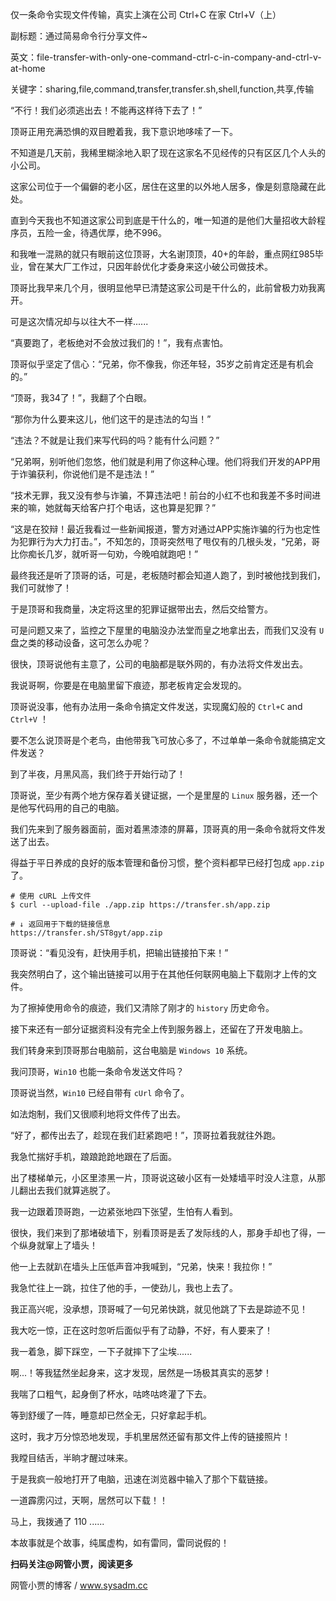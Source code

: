 仅一条命令实现文件传输，真实上演在公司 Ctrl+C 在家 Ctrl+V（上）

副标题：通过简易命令行分享文件~

英文：file-transfer-with-only-one-command-ctrl-c-in-company-and-ctrl-v-at-home

关键字：sharing,file,command,transfer,transfer.sh,shell,function,共享,传输



“不行！我们必须逃出去！不能再这样待下去了！”

顶哥正用充满恐惧的双目瞪着我，我下意识地哆嗦了一下。



不知道是几天前，我稀里糊涂地入职了现在这家名不见经传的只有区区几个人头的小公司。

这家公司位于一个偏僻的老小区，居住在这里的以外地人居多，像是刻意隐藏在此处。

直到今天我也不知道这家公司到底是干什么的，唯一知道的是他们大量招收大龄程序员，五险一金，待遇优厚，绝不996。

和我唯一混熟的就只有眼前这位顶哥，大名谢顶顶，40+的年龄，重点网红985毕业，曾在某大厂工作过，只因年龄优化才委身来这小破公司做技术。

顶哥比我早来几个月，很明显他早已清楚这家公司是干什么的，此前曾极力劝我离开。

可是这次情况却与以往大不一样......



“真要跑了，老板绝对不会放过我们的！”，我有点害怕。

顶哥似乎坚定了信心：“兄弟，你不像我，你还年轻，35岁之前肯定还是有机会的。”

“顶哥，我34了！”，我翻了个白眼。

“那你为什么要来这儿，他们这干的是违法的勾当！”

“违法？不就是让我们来写代码的吗？能有什么问题？”

“兄弟啊，别听他们忽悠，他们就是利用了你这种心理。他们将我们开发的APP用于诈骗获利，你说他们是不是违法！”

“技术无罪，我又没有参与诈骗，不算违法吧！前台的小红不也和我差不多时间进来的嘛，她就每天给客户打个电话，这也算是犯罪？”

“这是在狡辩！最近我看过一些新闻报道，警方对通过APP实施诈骗的行为也定性为犯罪行为大力打击。”，不知怎的，顶哥突然甩了甩仅有的几根头发，“兄弟，哥比你痴长几岁，就听哥一句劝，今晚咱就跑吧！”



最终我还是听了顶哥的话，可是，老板随时都会知道人跑了，到时被他找到我们，我们可就惨了！

于是顶哥和我商量，决定将这里的犯罪证据带出去，然后交给警方。

可是问题又来了，监控之下屋里的电脑没办法堂而皇之地拿出去，而我们又没有 `U` 盘之类的移动设备，这可怎么办呢？



很快，顶哥说他有主意了，公司的电脑都是联外网的，有办法将文件发出去。

我说哥啊，你要是在电脑里留下痕迹，那老板肯定会发现的。

顶哥说没事，他有办法用一条命令搞定文件发送，实现魔幻般的 `Ctrl+C` and `Ctrl+V` ！

要不怎么说顶哥是个老鸟，由他带我飞可放心多了，不过单单一条命令就能搞定文件发送？



到了半夜，月黑风高，我们终于开始行动了！

顶哥说，至少有两个地方保存着关键证据，一个是里屋的 `Linux` 服务器，还一个是他写代码用的自己的电脑。

我们先来到了服务器面前，面对着黑漆漆的屏幕，顶哥真的用一条命令就将文件发送了出去。

得益于平日养成的良好的版本管理和备份习惯，整个资料都早已经打包成 `app.zip` 了。

```shell
# 使用 cURL 上传文件
$ curl --upload-file ./app.zip https://transfer.sh/app.zip

# ↓ 返回用于下载的链接信息
https://transfer.sh/ST8gyt/app.zip
```



顶哥说：“看见没有，赶快用手机，把输出链接拍下来！”

我突然明白了，这个输出链接可以用于在其他任何联网电脑上下载刚才上传的文件。

为了擦掉使用命令的痕迹，我们又清除了刚才的 `history` 历史命令。



接下来还有一部分证据资料没有完全上传到服务器上，还留在了开发电脑上。

我们转身来到顶哥那台电脑前，这台电脑是 `Windows 10` 系统。

我问顶哥，`Win10` 也能一条命令发送文件吗？

顶哥说当然，`Win10` 已经自带有 `cUrl` 命令了。

如法炮制，我们又很顺利地将文件传了出去。



“好了，都传出去了，趁现在我们赶紧跑吧！”，顶哥拉着我就往外跑。

我急忙揣好手机，踉踉跄跄地跟在了后面。

出了楼梯单元，小区里漆黑一片，顶哥说这破小区有一处矮墙平时没人注意，从那儿翻出去我们就算逃脱了。

我一边跟着顶哥跑，一边紧张地四下张望，生怕有人看到。

很快，我们来到了那堵破墙下，别看顶哥是丢了发际线的人，那身手却也了得，一个纵身就窜上了墙头！

他一上去就趴在墙头上压低声音冲我喊到，“兄弟，快来！我拉你！”

我急忙往上一跳，拉住了他的手，一使劲儿，我也上去了。

我正高兴呢，没承想，顶哥喊了一句兄弟快跳，就见他跳了下去是踪迹不见！

我大吃一惊，正在这时忽听后面似乎有了动静，不好，有人要来了！

我一着急，脚下踩空，一下子就摔下了尘埃......



啊...！等我猛然坐起身来，这才发现，居然是一场极其真实的恶梦！

我喘了口粗气，起身倒了杯水，咕咚咕咚灌了下去。

等到舒缓了一阵，睡意却已然全无，只好拿起手机。

这时，我才万分惊恐地发现，手机里居然还留有那文件上传的链接照片！

我瞠目结舌，半晌才醒过味来。

于是我疯一般地打开了电脑，迅速在浏览器中输入了那个下载链接。

一道霹雳闪过，天啊，居然可以下载！！

马上，我拨通了 110 ......



本故事就是个故事，纯属虚构，如有雷同，雷同说假的！



**扫码关注@网管小贾，阅读更多**

网管小贾的博客 / www.sysadm.cc
